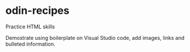 # odin-recipes

Practice HTML skills

Demostrate using boilerplate on Visual Studio code, add images, links and bulleted information.